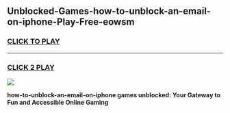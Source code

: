 
## Unblocked-Games-how-to-unblock-an-email-on-iphone-Play-Free-eowsm
<h3>
<a href="https://premium76.site?title=how-to-unblock-an-email-on-iphone&ref=18A1">CLICK TO PLAY</a></h3>
<hr>

<h3>
<a href="https://premium76.site?title=how-to-unblock-an-email-on-iphone&ref=18A1">CLICK 2 PLAY</a>
  
</h3>

<a href="https://premium76.site?title=how-to-unblock-an-email-on-iphone&ref=18A1"><img src="https://clearcache.store/games.png"></a>


**how-to-unblock-an-email-on-iphone games unblocked: Your Gateway to Fun and Accessible Online Gaming**
